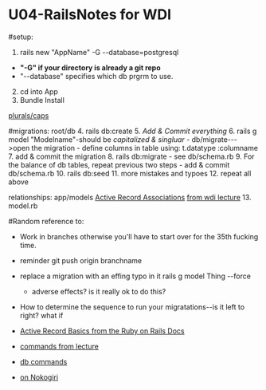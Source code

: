 # U04-RailsNotes for WDI

#setup:
1.  rails new "AppName" -G --database=postgresql
  - **"-G" if your directory is already a git repo**
  - "--database" specifies which db prgrm to use.  
2.  cd into App
3.  Bundle Install

[plurals/caps](https://git.generalassemb.ly/wdi-nyc-thundercats/LECTURE_U04_D05_Active-Record#pluralization)

#migrations:
root/db
4.  rails db:create
5.  *Add & Commit everything*
6.  rails g model "Modelname"-should be *capitalized & singluar*
     - db/migrate--->open the migration
     - define columns in table using:
          t.datatype :columname
7.  add & commit the migration 
8.  rails db:migrate
      - see db/schema.rb
9.  For the balance of db tables, repeat previous two steps
      - add & commit db/schema.rb
10.  rails db:seed
11.  more mistakes and typoes
12.  repeat all above

relationships:
app/models
[Active Record Associations](http://guides.rubyonrails.org/association_basics.html#choosing-between-has_many-through-and-has_and_belongs_to_many)
[from wdi lecture](https://git.generalassemb.ly/wdi-nyc-thundercats/LECTURE_U04_D05_Active-Record#relations-and-models)
13.  model.rb



#Random reference to:
  - Work in branches otherwise you'll have to start over for the 35th fucking time.
  
  - reminder git push origin branchname
  - replace a migration with an effing typo in it rails g model Thing --force
      - adverse effects?  is it really ok to do this?
  
  - How to determine the sequence to run your migratations--is it left to right?  what if 

  - [Active Record Basics from the Ruby on Rails Docs](http://guides.rubyonrails.org/active_record_basics.html)
  - [commands from lecture](https://git.generalassemb.ly/wdi-nyc-thundercats/LECTURE_U04_D05_Active-Record#commands-to-know)
  - [db commands](https://jacopretorius.net/2014/02/all-rails-db-rake-tasks-and-what-they-do.html)
  - [on Nokogiri](https://codedump.io/share/tpZIx2NrDD6v/1)
